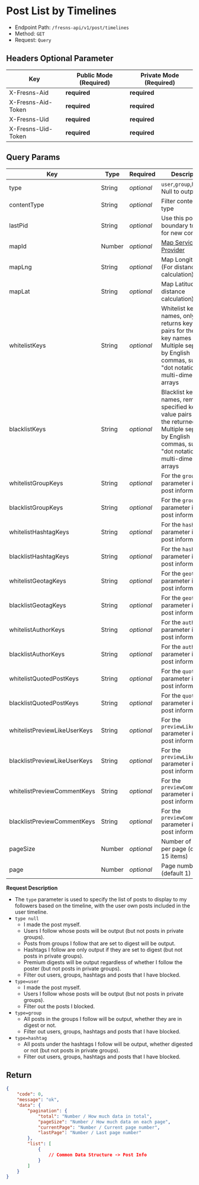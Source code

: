# Post List by Timelines

- Endpoint Path: `/fresns-api/v1/post/timelines`
- Method: `GET`
- Request: `Query`

## Headers Optional Parameter

| Key | Public Mode (Required) | Private Mode (Required) |
| --- | --- | --- |
| X-Fresns-Aid | **required** | **required** |
| X-Fresns-Aid-Token | **required** | **required** |
| X-Fresns-Uid | **required** | **required** |
| X-Fresns-Uid-Token | **required** | **required** |

## Query Params

| Key | Type | Required | Description |
| --- | --- | --- | --- |
| type | String | *optional* | `user`,`group`,`hashtag`, Null to output all |
| contentType | String | *optional* | Filter content by type |
| lastPid | String | *optional* | Use this post as a boundary to check for new content |
| mapId | Number | *optional* | [Map Service Provider](../../reference/dictionary/maps.md) |
| mapLng | String | *optional* | Map Longitude (For distance calculation) |
| mapLat | String | *optional* | Map Latitude (For distance calculation) |
| whitelistKeys | String | *optional* | Whitelist key names, only returns key-value pairs for the given key names<br>Multiple separated by English commas, supports "dot notation" for multi-dimensional arrays |
| blacklistKeys | String | *optional* | Blacklist key names, removes specified key-value pairs from the returned data<br>Multiple separated by English commas, supports "dot notation" for multi-dimensional arrays |
| whitelistGroupKeys | String | *optional* | For the `group` parameter in the post information |
| blacklistGroupKeys | String | *optional* | For the `group` parameter in the post information |
| whitelistHashtagKeys | String | *optional* | For the `hashtags` parameter in the post information |
| blacklistHashtagKeys | String | *optional* | For the `hashtags` parameter in the post information |
| whitelistGeotagKeys | String | *optional* | For the `geotag` parameter in the post information |
| blacklistGeotagKeys | String | *optional* | For the `geotag` parameter in the post information |
| whitelistAuthorKeys | String | *optional* | For the `author` parameter in the post information |
| blacklistAuthorKeys | String | *optional* | For the `author` parameter in the post information |
| whitelistQuotedPostKeys | String | *optional* | For the `quotedPost` parameter in the post information |
| blacklistQuotedPostKeys | String | *optional* | For the `quotedPost` parameter in the post information |
| whitelistPreviewLikeUserKeys | String | *optional* | For the `previewLikeUsers` parameter in the post information |
| blacklistPreviewLikeUserKeys | String | *optional* | For the `previewLikeUsers` parameter in the post information |
| whitelistPreviewCommentKeys | String | *optional* | For the `previewComments` parameter in the post information |
| blacklistPreviewCommentKeys | String | *optional* | For the `previewComments` parameter in the post information |
| pageSize | Number | *optional* | Number of items per page (default 15 items) |
| page | Number | *optional* | Page number (default 1) |

**Request Description**

- The `type` parameter is used to specify the list of posts to display to my followers based on the timeline, with the user own posts included in the user timeline.
- `type null`
    - I made the post myself.
    - Users I follow whose posts will be output (but not posts in private groups).
    - Posts from groups I follow that are set to digest will be output.
    - Hashtags I follow are only output if they are set to digest (but not posts in private groups).
    - Premium digests will be output regardless of whether I follow the poster (but not posts in private groups).
    - Filter out users, groups, hashtags and posts that I have blocked.
- `type=user`
    - I made the post myself.
    - Users I follow whose posts will be output (but not posts in private groups).
    - Filter out the posts I blocked.
- `type=group`
    - All posts in the groups I follow will be output, whether they are in digest or not.
    - Filter out users, groups, hashtags and posts that I have blocked.
- `type=hashtag`
    - All posts under the hashtags I follow will be output, whether digested or not (but not posts in private groups).
    - Filter out users, groups, hashtags and posts that I have blocked.

## Return

```json
{
    "code": 0,
    "message": "ok",
    "data": {
        "pagination": {
            "total": "Number / How much data in total",
            "pageSize": "Number / How much data on each page",
            "currentPage": "Number / Current page number",
            "lastPage": "Number / Last page number"
        },
        "list": [
            {
                // Common Data Structure -> Post Info
            }
        ]
    }
}
```
